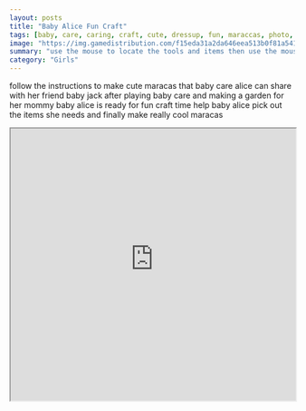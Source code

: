```yaml
---
layout: posts
title: "Baby Alice Fun Craft"
tags: [baby, care, caring, craft, cute, dressup, fun, maraccas, photo, free, online, games, oyna, game, free, games, play, play, games]
image: "https://img.gamedistribution.com/f15eda31a2da646eea513b0f81a5414d.jpg"
summary: "use the mouse to locate the tools and items then use the mouse to make the maracas  free online games oyna game free games play play games"
category: "Girls"
---
```


follow the instructions to make cute maracas that baby care alice can share with her friend baby jack after playing baby care and making a garden for her mommy baby alice is ready for fun craft time help baby alice pick out the items she needs and finally make really cool maracas

<iframe width="100%" height="480px;" src="https://flash.gamedistribution.com?game=f15eda31a2da646eea513b0f81a5414d"></iframe>